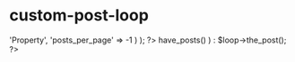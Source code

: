 # custom-post-loop

<?php
$loop = new WP_Query( array(
    'post_type' => 'Property',
    'posts_per_page' => -1
  )
);
?>

<?php while ( $loop->have_posts() ) : $loop->the_post(); ?>
